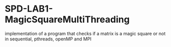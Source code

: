 # SPD-LAB1-MagicSquareMultiThreading
implementation of a program that checks if a matrix is a magic square or not in sequential, pthreads, openMP and MPI
